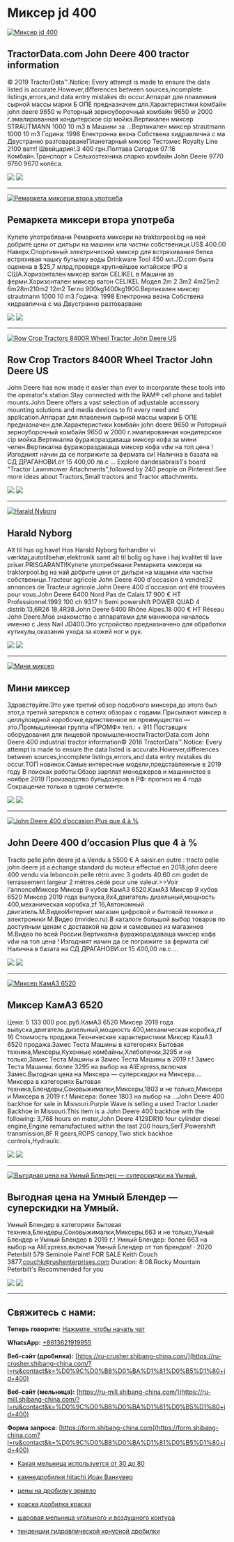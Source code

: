 # Миксер jd 400

<a href="https://swt.shibang-china.com/?l=ru&img&k=%D0%9C%D0%B8%D0%BA%D1%81%D0%B5%D1%80+jd+400" target="_blank">![Миксер jd 400](http://static.shibang-china.com/all-800x300/322.jpg)</a>

## TractorData.com John Deere 400 tractor information
&#169; 2019 TractorData™.Notice: Every attempt is made to ensure the data listed is accurate.However,differences between sources,incomplete listings,errors,and data entry mistakes do occur.Аппарат для плавления сырной массы марки Б ОПЕ предназначен для.Характеристики kомбайн john deere 9650 w Роторный зерноуборочный комбайн 9650 w 2000 г.эмалированная кондитерское cip мойка.Вертикален миксер STRAUTMANN 1000 10 m3 в Машини за …Вертикален миксер strautmann 1000 10 m3 Година: 1998 Електронна везнa Собствена хидравлична с ма Двустранно разтоварванеПланетарный миксер Тестомес Royalty Line 2100 ватт! Швейцария!.3 400 грн.Полтава Сегодня 07:16 Комбайн.Транспорт &#187; Сельхозтехника.спарко комбайн John Deere 9770 9760 9670 колёса.


<a href="https://whatsapp.shibangsoft.com/WhatsApp.php" target="_blank" title="WhatsApp">![](http://static.shibang-china.com/icon/whatsapp.png)</a> <a href="https://swt.shibang-china.com/?l=ru&icon&k=%D0%9C%D0%B8%D0%BA%D1%81%D0%B5%D1%80+jd+400" target="_blank">![](http://static.shibang-china.com/icon/chat-ru.png)</a>

---

<a href="https://swt.shibang-china.com/?l=ru&img&k=%D0%9C%D0%B8%D0%BA%D1%81%D0%B5%D1%80+jd+400" target="_blank">![Ремаркета миксери втора употреба](http://static.shibang-china.com/all-800x300/1397.jpg)</a>

## Ремаркета миксери втора употреба
Купете употребявани Ремаркета миксери на traktorpool.bg на най добрите цени от дилъри на машини или частни собственици.US$ 400.00 Наверх.Спортивный электрический миксер для встряхивания белка встряхивая чашку бутылку воды Drinkware Tool 450 мл.JD.com была оценена в $25,7 млрд,проведя крупнейшее китайское IPO в США.Хоризонтален миксер вагон CELIKEL в Машини за ферми.Хоризонтален миксер вагон CELIKEL Модел 2m 2 3m2 4m25m2 6m28m210m2 12m2 Тегло 900kg1400kg1900.Вертикален миксер strautmann 1000 10 m3 Година: 1998 Електронна везнa Собствена хидравлична с ма Двустранно разтоварване


<a href="https://whatsapp.shibangsoft.com/WhatsApp.php" target="_blank" title="WhatsApp">![](http://static.shibang-china.com/icon/whatsapp.png)</a> <a href="https://swt.shibang-china.com/?l=ru&icon&k=%D0%9C%D0%B8%D0%BA%D1%81%D0%B5%D1%80+jd+400" target="_blank">![](http://static.shibang-china.com/icon/chat-ru.png)</a>

---

<a href="https://swt.shibang-china.com/?l=ru&img&k=%D0%9C%D0%B8%D0%BA%D1%81%D0%B5%D1%80+jd+400" target="_blank">![Row Crop Tractors 8400R Wheel Tractor John Deere US](http://static.shibang-china.com/all-800x300/959.jpg)</a>

## Row Crop Tractors 8400R Wheel Tractor John Deere US
John Deere has now made it easier than ever to incorporate these tools into the operator's station.Stay connected with the RAM&#174; cell phone and tablet mounts.John Deere offers a vast selection of adjustable accessory mounting solutions and media devices to fit every need and application.Аппарат для плавления сырной массы марки Б ОПЕ предназначен для.Характеристики kомбайн john deere 9650 w Роторный зерноуборочный комбайн 9650 w 2000 г.эмалированная кондитерское cip мойка.Вертикална фуражораздаваща миксер кофа за мини челен.Вертикална фуражораздаваща миксер кофа vdw на топ цена ! Изгодният начин да се погрижите за фермата си! Налична в базата на СД ДРАГАНОВИ.от 15 400,00 лв.с … Explore dandesabrais1's board &quot;Tractor Lawnmower Attachments&quot;,followed by 240 people on Pinterest.See more ideas about Tractors,Small tractors and Tractor attachments.


<a href="https://whatsapp.shibangsoft.com/WhatsApp.php" target="_blank" title="WhatsApp">![](http://static.shibang-china.com/icon/whatsapp.png)</a> <a href="https://swt.shibang-china.com/?l=ru&icon&k=%D0%9C%D0%B8%D0%BA%D1%81%D0%B5%D1%80+jd+400" target="_blank">![](http://static.shibang-china.com/icon/chat-ru.png)</a>

---

<a href="https://swt.shibang-china.com/?l=ru&img&k=%D0%9C%D0%B8%D0%BA%D1%81%D0%B5%D1%80+jd+400" target="_blank">![Harald Nyborg](http://static.shibang-china.com/all-800x300/591.jpg)</a>

## Harald Nyborg
Alt til hus og have! Hos Harald Nyborg forhandler vi v&#230;rkt&#248;j,autotilbeh&#248;r,elektronik samt alt til bolig og have i h&#248;j kvalitet til lave priser.PRISGARANTI!Купете употребявани Ремаркета миксери на traktorpool.bg на най добрите цени от дилъри на машини или частни собственици.Tracteur agricole John Deere 400 d'occasion &#224; vendre32 annonces de Tracteur agricole John Deere 400 d'occasion ont &#233;t&#233; trouv&#233;es pour vous.John Deere 6400 Nord Pas de Calais.17 900 € HT Professionnel.1993 100 ch 9317 h Semi powershift POWER QUAD 4 distrib.13,6R26 18,4R38.John Deere 6400 Rh&#244;ne Alpes.18 000 € HT R&#233;seau John Deere.Мое знакомство с аппаратами для маникюра началось именно с Jess Nail JD400.Это устройство предназначено для обработки кутикулы,оказания ухода за кожей ног и рук.


<a href="https://whatsapp.shibangsoft.com/WhatsApp.php" target="_blank" title="WhatsApp">![](http://static.shibang-china.com/icon/whatsapp.png)</a> <a href="https://swt.shibang-china.com/?l=ru&icon&k=%D0%9C%D0%B8%D0%BA%D1%81%D0%B5%D1%80+jd+400" target="_blank">![](http://static.shibang-china.com/icon/chat-ru.png)</a>

---

<a href="https://swt.shibang-china.com/?l=ru&img&k=%D0%9C%D0%B8%D0%BA%D1%81%D0%B5%D1%80+jd+400" target="_blank">![Мини миксер](http://static.shibang-china.com/all-800x300/1393.jpg)</a>

## Мини миксер
Здравствуйте.Это уже третий обзор подобного миксера,до этого был этот,а третий затерялся в сотнях обзорах с годами.Присылают миксер в целлулоидной коробочке,единственное ее преимущество — это.Промышленная группа &#171;ПРОМФ&#187; тел.: + 911 Поставщик оборудования для пищевой промышленностиTractorData.com John Deere 400 industrial tractor information&#169; 2016 TractorData™.Notice: Every attempt is made to ensure the data listed is accurate.However,differences between sources,incomplete listings,errors,and data entry mistakes do occur.ТОП новинок.Самые интересные модели,представленные в 2019 году В поисках работы.Обзор зарплат менеджеров и машинистов в ноябре 2019 Производство бульдозеров в РФ: прогноз на 4 года Сокращение только в одном сегменте.


<a href="https://whatsapp.shibangsoft.com/WhatsApp.php" target="_blank" title="WhatsApp">![](http://static.shibang-china.com/icon/whatsapp.png)</a> <a href="https://swt.shibang-china.com/?l=ru&icon&k=%D0%9C%D0%B8%D0%BA%D1%81%D0%B5%D1%80+jd+400" target="_blank">![](http://static.shibang-china.com/icon/chat-ru.png)</a>

---

<a href="https://swt.shibang-china.com/?l=ru&img&k=%D0%9C%D0%B8%D0%BA%D1%81%D0%B5%D1%80+jd+400" target="_blank">![John Deere 400 d’occasion Plus que 4 &#224; %](http://static.shibang-china.com/all-800x300/266.jpg)</a>

## John Deere 400 d’occasion Plus que 4 &#224; %
Tracto pelle john deere jd a.Vendu &#224; 5500 € A saisir.en outre : tracto pelle john deere jd a.&#233;change standard du moteur effectu&#233; en 2018.john deere 400 vendu via leboncoin.pelle r&#233;tro avec 3 godets 40.60 cm godet de terrassement largeur 2 m&#232;tres.c&#233;d&#233; pour une valeur.&gt;&gt;Voir l'annonceМиксер Миксер 9 кубов КамАЗ 6520.КамАЗ Миксер 9 кубов 6520 Миксер 2019 года выпуска,8х4,двигатель дизельный,мощность 400,механическая коробка,zf 16,Автономный двигатель.М.ВидеоИнтернет магазин цифровой и бытовой техники и электроники М.Видео (mvideo.ru).В каталоге большой выбор товаров по доступным ценам с доставкой на дом и самовывоз из магазинов М.Видео по всей России.Вертикална фуражораздаваща миксер кофа vdw на топ цена ! Изгодният начин да се погрижите за фермата си! Налична в базата на СД ДРАГАНОВИ.от 15 400,00 лв.с …


<a href="https://whatsapp.shibangsoft.com/WhatsApp.php" target="_blank" title="WhatsApp">![](http://static.shibang-china.com/icon/whatsapp.png)</a> <a href="https://swt.shibang-china.com/?l=ru&icon&k=%D0%9C%D0%B8%D0%BA%D1%81%D0%B5%D1%80+jd+400" target="_blank">![](http://static.shibang-china.com/icon/chat-ru.png)</a>

---

<a href="https://swt.shibang-china.com/?l=ru&img&k=%D0%9C%D0%B8%D0%BA%D1%81%D0%B5%D1%80+jd+400" target="_blank">![Миксер КамАЗ 6520](http://static.shibang-china.com/all-800x300/764.jpg)</a>

## Миксер КамАЗ 6520
Цена: 5 133 000 рос.руб.КамАЗ 6520 Миксер 2019 года выпуска,двигатель дизельный,мощность 400,механическая коробка,zf 16 Стоимость продажи.Технические характеристики Миксер КамАЗ 6520 продажа.Замес Теста Машины в категориях Бытовая техника,Миксеры,Кухонные комбайны,Хлебопечки,3295 и не только,Замес Теста Машины и Замес Теста Машины в 2019 г.! Замес Теста Машины: более 3295 на выбор на AliExpress,включая Замес.Выгодная цена на Миксера — суперскидки на Миксера.…Миксера в категориях Бытовая техника,Блендеры,Соковыжималки,Миксеры,1803 и не только,Миксера и Миксера в 2019 г.! Миксера: более 1803 на выбор на …John Deere 400 backhoe for sale in Missouri.Purple Wave is selling a used Tractor Loader Backhoe in Missouri.This item is a John Deere 400 backhoe with the following: 3,768 hours on meter,John Deere 4129DR10 four cylinder diesel engine,Engine remanufactured within the last 200 hours,SerT,Powershift transmission,8F R gears,ROPS canopy,Two stick backhoe controls,Hydraulic.


<a href="https://whatsapp.shibangsoft.com/WhatsApp.php" target="_blank" title="WhatsApp">![](http://static.shibang-china.com/icon/whatsapp.png)</a> <a href="https://swt.shibang-china.com/?l=ru&icon&k=%D0%9C%D0%B8%D0%BA%D1%81%D0%B5%D1%80+jd+400" target="_blank">![](http://static.shibang-china.com/icon/chat-ru.png)</a>

---

<a href="https://swt.shibang-china.com/?l=ru&img&k=%D0%9C%D0%B8%D0%BA%D1%81%D0%B5%D1%80+jd+400" target="_blank">![Выгодная цена на Умный Блендер — суперскидки на Умный.](http://static.shibang-china.com/all-800x300/1196.jpg)</a>

## Выгодная цена на Умный Блендер — суперскидки на Умный.
Умный Блендер в категориях Бытовая техника,Блендеры,Соковыжималки,Миксеры,663 и не только,Умный Блендер и Умный Блендер в 2019 г.! Умный Блендер: более 663 на выбор на AliExpress,включая Умный Блендер от топ брендов!&nbsp;&#0183;&#32;2020 Peterbilt 579 Seminole Paint! FOR SALE Keith Couch 3877,couchk@rushenterprises.com Duration: 8:08.Rocky Mountain Peterbilt's Recommended for you

<a href="https://whatsapp.shibangsoft.com/WhatsApp.php" target="_blank" title="WhatsApp">![](http://static.shibang-china.com/icon/whatsapp.png)</a> <a href="https://swt.shibang-china.com/?l=ru&icon&k=%D0%9C%D0%B8%D0%BA%D1%81%D0%B5%D1%80+jd+400" target="_blank">![](http://static.shibang-china.com/icon/chat-ru.png)</a>

---
## Свяжитесь с нами:

**Теперь говорите:** [Нажмите, чтобы начать чат](https://swt.shibang-china.com?l=ru&contact&k=%D0%9C%D0%B8%D0%BA%D1%81%D0%B5%D1%80+jd+400)

**WhatsApp:**  [+8613621919955](https://whatsapp.shibangsoft.com/WhatsApp.php)

**Веб-сайт (дробилка):** [https://ru-crusher.shibang-china.com/](https://ru-crusher.shibang-china.com/?l=ru&contact&k=%D0%9C%D0%B8%D0%BA%D1%81%D0%B5%D1%80+jd+400)

**Веб-сайт (мельница):** [https://ru-mill.shibang-china.com/](https://ru-mill.shibang-china.com/?l=ru&contact&k=%D0%9C%D0%B8%D0%BA%D1%81%D0%B5%D1%80+jd+400)

**Форма запроса:** [https://form.shibang-china.com](https://form.shibang-china.com?l=ru&contact&k=%D0%9C%D0%B8%D0%BA%D1%81%D0%B5%D1%80+jd+400)

* [Какая мельница используется от 30 до 80](../135/%D0%9A%D0%B0%D0%BA%D0%B0%D1%8F%20%D0%BC%D0%B5%D0%BB%D1%8C%D0%BD%D0%B8%D1%86%D0%B0%20%D0%B8%D1%81%D0%BF%D0%BE%D0%BB%D1%8C%D0%B7%D1%83%D0%B5%D1%82%D1%81%D1%8F%20%D0%BE%D1%82%2030%20%D0%B4%D0%BE%2080.md)

* [камнедробилки hitachi Ирак Ванкувер](../131/%D0%BA%D0%B0%D0%BC%D0%BD%D0%B5%D0%B4%D1%80%D0%BE%D0%B1%D0%B8%D0%BB%D0%BA%D0%B8%20hitachi%20%D0%98%D1%80%D0%B0%D0%BA%20%D0%92%D0%B0%D0%BD%D0%BA%D1%83%D0%B2%D0%B5%D1%80.md)

* [цены на дробилку эрмело](../134/%D1%86%D0%B5%D0%BD%D1%8B%20%D0%BD%D0%B0%20%D0%B4%D1%80%D0%BE%D0%B1%D0%B8%D0%BB%D0%BA%D1%83%20%D1%8D%D1%80%D0%BC%D0%B5%D0%BB%D0%BE.md)

* [краска дробилка краска](../135/%D0%BA%D1%80%D0%B0%D1%81%D0%BA%D0%B0%20%D0%B4%D1%80%D0%BE%D0%B1%D0%B8%D0%BB%D0%BA%D0%B0%20%D0%BA%D1%80%D0%B0%D1%81%D0%BA%D0%B0.md)

* [шаровая мельница угольного и воздушного контура](../132/%D1%88%D0%B0%D1%80%D0%BE%D0%B2%D0%B0%D1%8F%20%D0%BC%D0%B5%D0%BB%D1%8C%D0%BD%D0%B8%D1%86%D0%B0%20%D1%83%D0%B3%D0%BE%D0%BB%D1%8C%D0%BD%D0%BE%D0%B3%D0%BE%20%D0%B8%20%D0%B2%D0%BE%D0%B7%D0%B4%D1%83%D1%88%D0%BD%D0%BE%D0%B3%D0%BE%20%D0%BA%D0%BE%D0%BD%D1%82%D1%83%D1%80%D0%B0.md)

* [тенденции гидравлической конусной дробилки](../133/%D1%82%D0%B5%D0%BD%D0%B4%D0%B5%D0%BD%D1%86%D0%B8%D0%B8%20%D0%B3%D0%B8%D0%B4%D1%80%D0%B0%D0%B2%D0%BB%D0%B8%D1%87%D0%B5%D1%81%D0%BA%D0%BE%D0%B9%20%D0%BA%D0%BE%D0%BD%D1%83%D1%81%D0%BD%D0%BE%D0%B9%20%D0%B4%D1%80%D0%BE%D0%B1%D0%B8%D0%BB%D0%BA%D0%B8.md)